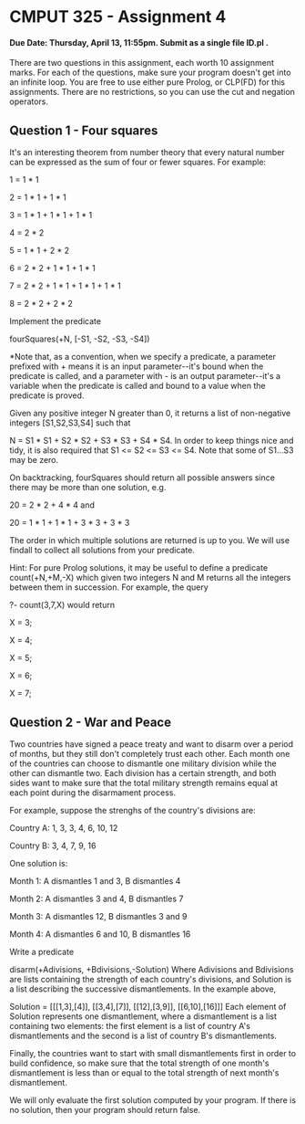 # CMPUT 325 - Assignment 4

#### Due Date: Thursday, April 13, 11:55pm. Submit as a single file ID.pl .

There are two questions in this assignment, each worth 10 assignment marks. For each of the questions, make sure your program doesn't get into an infinite loop. You are free to use either pure Prolog, or CLP(FD) for this assignments. There are no restrictions, so you can use the cut and negation operators.

## Question 1 - Four squares

It's an interesting theorem from number theory that every natural number can be expressed as the sum of four or fewer squares. For example:

1 = 1 * 1

2 = 1 * 1 + 1 * 1

3 = 1 * 1 + 1 * 1 + 1 * 1

4 = 2 * 2

5 = 1 * 1 + 2 * 2 

6 = 2 * 2 + 1 * 1 + 1 * 1

7 = 2 * 2 + 1 * 1 + 1 * 1 + 1 * 1

8 = 2 * 2 + 2 * 2

Implement the predicate

fourSquares(+N, [-S1, -S2, -S3, -S4])


*Note that, as a convention, when we specify a predicate, a parameter prefixed with + means it is an input parameter--it's bound when the predicate is called, and a parameter with - is an output parameter--it's a variable when the predicate is called and bound to a value when the predicate is proved.

Given any positive integer N greater than 0, it returns a list of non-negative integers [S1,S2,S3,S4] such that

N = S1 * S1 + S2 * S2 + S3 * S3 + S4 * S4.
In order to keep things nice and tidy, it is also required that S1 <= S2 <= S3 <= S4. Note that some of S1...S3 may be zero.

On backtracking, fourSquares should return all possible answers since there may be more than one solution, e.g.

20 = 2 * 2 + 4 * 4 and

20 = 1 * 1 + 1 * 1 + 3 * 3 + 3 * 3

The order in which multiple solutions are returned is up to you. We will use findall to collect all solutions from your predicate.

Hint: For pure Prolog solutions, it may be useful to define a predicate count(+N,+M,-X) which given two integers N and M returns all the integers between them in succession. For example, the query 

?- count(3,7,X) 
would return

X = 3;

X = 4;

X = 5;

X = 6;

X = 7;

## Question 2 - War and Peace

Two countries have signed a peace treaty and want to disarm over a period of months, but they still don't completely trust each other. Each month one of the countries can choose to dismantle one military division while the other can dismantle two. Each division has a certain strength, and both sides want to make sure that the total military strength remains equal at each point during the disarmament process. 

For example, suppose the strenghs of the country's divisions are:

Country A: 1, 3, 3, 4, 6, 10, 12

Country B: 3, 4, 7, 9, 16

One solution is:

Month 1: A dismantles 1 and 3, B dismantles 4

Month 2: A dismantles 3 and 4, B dismantles 7

Month 3: A dismantles 12, B dismantles 3 and 9

Month 4: A dismantles 6 and 10, B dismantles 16

Write a predicate

disarm(+Adivisions, +Bdivisions,-Solution)
Where Adivisions and Bdivisions are lists containing the strength of each country's divisions, and Solution is a list describing the successive dismantlements. In the example above, 

Solution = [[[1,3],[4]], [[3,4],[7]], [[12],[3,9]], [[6,10],[16]]]
Each element of Solution represents one dismantlement, where a dismantlement is a list containing two elements: the first element is a list of country A's dismantlements and the second is a list of country B's dismantlements.

Finally, the countries want to start with small dismantlements first in order to build confidence, so make sure that the total strength of one month's dismantlement is less than or equal to the total strength of next month's dismantlement.

We will only evaluate the first solution computed by your program. If there is no solution, then your program should return false.
